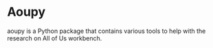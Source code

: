 # Aoupy

aoupy is a Python package that contains various tools to help with the research on All of Us workbench.